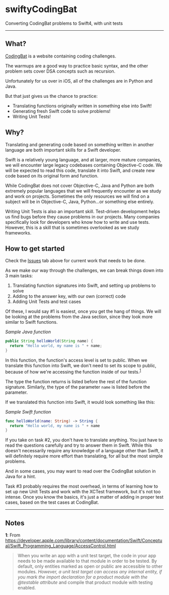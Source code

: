 # swiftyCodingBat
Converting CodingBat problems to Swift4, with unit tests

----
## What?
[CodingBat](http://codingbat.com/about.html) is a website containing coding challenges.

The warmups are a good way to practice basic syntax, and the other problem sets cover DSA concepts such as recursion.

Unfortunately for us over in iOS, all of the challenges are in Python and Java.

But that just gives us the chance to practice:
* Translating functions originally written in something else into Swift!
* Generating fresh Swift code to solve problems!
* Writing Unit Tests!

## Why?
Translating and generating code based on something written in another language are both important skills for a Swift developer. 

Swift is a relatively young language, and at larger, more mature companies, we will encounter large legacy codebases containing Objective-C code. We will be expected to read this code, translate it into Swift, and create new code based on its original form and function. 

While CodingBat does not cover Objective-C, Java and Python are both extremely popular languages that we will frequently encounter as we study and work on projects. Sometimes the only resources we will find on a subject will be in Objective-C, Java, Python...or something else entirely.

Writing Unit Tests is also an important skill. Test-driven development helps us find bugs before they cause problems in our projects. Many companies specifically look for developers who know how to write and use tests. However, this is a skill that is sometimes overlooked as we study frameworks.

## How to get started
Check the [Issues](https://github.com/martyav/swiftyCodingBat/issues) tab above for current work that needs to be done.

As we make our way through the challenges, we can break things down into 3 main tasks:
1. Translating function signatures into Swift, and setting up problems to solve
2. Adding to the answer key, with our own (correct) code
3. Adding Unit Tests and test cases

Of these, I would say #1 is easiest, once you get the hang of things. We will be looking at the problems from the Java section, since they look more similar to Swift functions. 

_Sample Java function_  
```Java
public String helloWorld(String name) {
  return "Hello world, my name is " + name;
} 
```

In this function, the function's access level is set to public. When we translate this function into Swift, we don't need to set its scope to public, because of how we're accessing the function inside of our tests.<sup>[1](1)</sup> 

The type the function returns is listed before the rest of the function signature. Similarly, the type of the parameter `name` is listed before the parameter.

If we translated this function into Swift, it would look something like this:

_Sample Swift function_  
```Swift
func helloWorld(name: String) -> String {
  return "Hello world, my name is " + name
} 
```

If you take on task #2, you don't have to translate anything. You just have to read the questions carefully and try to answer them in Swift. While this doesn't necessarily require any knowledge of a language other than Swift, it will definitely require more effort than translating, for all but the most simple problems. 

And in some cases, you may want to read over the CodingBat solution in Java for a hint.

Task #3 probably requires the most overhead, in terms of learning how to set up new Unit Tests and work with the XCTest framework, but it's not too intense. Once you know the basics, it's just a matter of adding in proper test cases, based on the test cases at CodingBat.

----  
## Notes
<b id="1">1</b>: From  https://developer.apple.com/library/content/documentation/Swift/Conceptual/Swift_Programming_Language/AccessControl.html

> When you write an app with a unit test target, the code in your app needs to be made available to that module in order to be tested. By default, only entities marked as open or public are accessible to other modules. *However, a unit test target can access any internal entity, if you mark the import declaration for a product module with the @testable attribute* and compile that product module with testing enabled.

